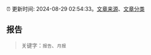 :alarm_clock: 更新时间: 2024-08-29 02:54:33。[文章来源](/README.md)、[文章分类](/TAGS.md)

## 报告


> 关键字：`报告`、`月报`



